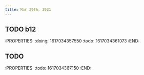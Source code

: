 ```yaml
---
title: Mar 29th, 2021
---
```


## TODO b12
:PROPERTIES:
:doing: 1617034357550
:todo: 1617034361073
:END:
## TODO 
:PROPERTIES:
:todo: 1617034367150
:END:
